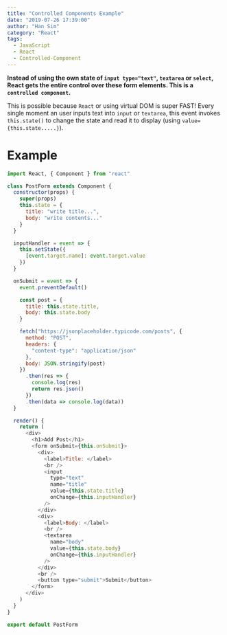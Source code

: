 ```yaml
---
title: "Controlled Components Example"
date: "2019-07-26 17:39:00"
author: "Han Sim"
category: "React"
tags:
  - JavaScript
  - React
  - Controlled-Component
---
```


**Instead of using the own state of `input type="text"`, `textarea` or `select`, React gets the entire control over these form elements. This is a `controlled component`.**

This is possible because `React` or using virtual DOM is super FAST! Every single moment an user inputs text into `input` or `textarea`, this event invokes `this.state()` to change the state and read it to display (using `value={this.state.....}`).

# Example

```JavaScript
import React, { Component } from "react"

class PostForm extends Component {
  constructor(props) {
    super(props)
    this.state = {
      title: "write title...",
      body: "write contents..."
    }
  }

  inputHandler = event => {
    this.setState({
      [event.target.name]: event.target.value
    })
  }

  onSubmit = event => {
    event.preventDefault()

    const post = {
      title: this.state.title,
      body: this.state.body
    }

    fetch("https://jsonplaceholder.typicode.com/posts", {
      method: "POST",
      headers: {
        "content-type": "application/json"
      },
      body: JSON.stringify(post)
    })
      .then(res => {
        console.log(res)
        return res.json()
      })
      .then(data => console.log(data))
  }

  render() {
    return (
      <div>
        <h1>Add Post</h1>
        <form onSubmit={this.onSubmit}>
          <div>
            <label>Title: </label>
            <br />
            <input
              type="text"
              name="title"
              value={this.state.title}
              onChange={this.inputHandler}
            />
          </div>
          <div>
            <label>Body: </label>
            <br />
            <textarea
              name="body"
              value={this.state.body}
              onChange={this.inputHandler}
            />
          </div>
          <br />
          <button type="submit">Submit</button>
        </form>
      </div>
    )
  }
}

export default PostForm
```
